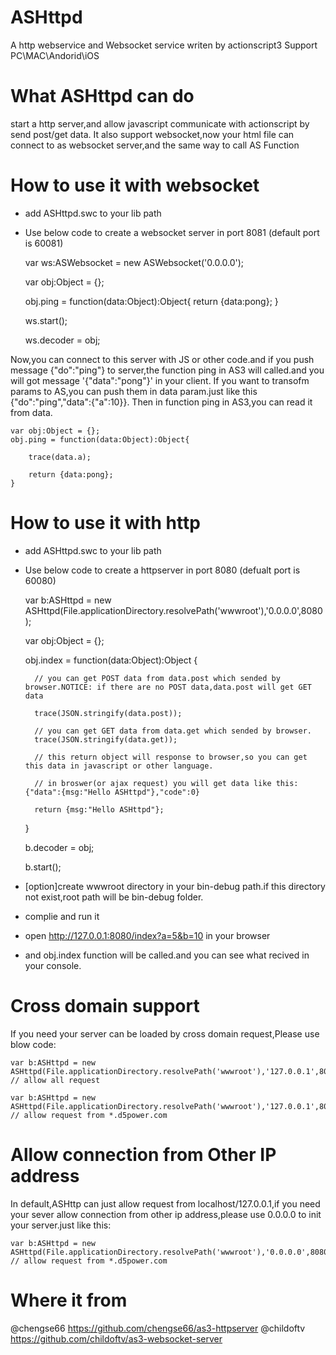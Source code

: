 # ASHttpd
A http webservice and Websocket service writen by actionscript3
Support PC\MAC\Andorid\iOS

# What ASHttpd can do
start a http server,and allow javascript communicate with actionscript by send post/get data.
It also support websocket,now your html file can connect to as websocket server,and the same way to call AS Function

# How to use it with websocket
- add ASHttpd.swc to your lib path
- Use below code to create a websocket server in port 8081 (default port is 60081)

    var ws:ASWebsocket = new ASWebsocket('0.0.0.0');
  
    var obj:Object = {};
  
    obj.ping = function(data:Object):Object{ return {data:pong}; }
  
    ws.start();
  
    ws.decoder = obj;
  

Now,you can connect to this server with JS or other code.and if you push message {"do":"ping"} to server,the function ping in AS3 will called.and you will got message '{"data":"pong"}' in your client.
If you want to transofm params to AS,you can push them in data param.just like this {"do":"ping","data":{"a":10}}. Then in function ping in AS3,you can read it from data.

    var obj:Object = {};
    obj.ping = function(data:Object):Object{
    
        trace(data.a);
        
        return {data:pong};
    }

    

# How to use it with http 
- add ASHttpd.swc to your lib path
- Use below code to create a httpserver in port 8080 (defualt port is 60080)
    

    var b:ASHttpd = new ASHttpd(File.applicationDirectory.resolvePath('wwwroot'),'0.0.0.0',8080);
    
    var obj:Object = {};
    
    obj.index = function(data:Object):Object
    {
    
        // you can get POST data from data.post which sended by browser.NOTICE: if there are no POST data,data.post will get GET data
        
        trace(JSON.stringify(data.post));
        
        // you can get GET data from data.get which sended by browser.
        trace(JSON.stringify(data.get));
        
        // this return object will response to browser,so you can get this data in javascript or other language.
        
        // in broswer(or ajax request) you will get data like this:{"data":{msg:"Hello ASHttpd"},"code":0}
        
        return {msg:"Hello ASHttpd"};
        
    }

    b.decoder = obj;
    
    b.start();


- [option]create wwwroot directory in your bin-debug path.if this directory not exist,root path will be bin-debug folder.
- complie and run it
- open http://127.0.0.1:8080/index?a=5&b=10 in your browser
- and obj.index function will be called.and you can see what recived in your console.

# Cross domain support
If you need your server can be loaded by cross domain request,Please use blow code:
    
    var b:ASHttpd = new ASHttpd(File.applicationDirectory.resolvePath('wwwroot'),'127.0.0.1',8080,'*'); // allow all request
    
    var b:ASHttpd = new ASHttpd(File.applicationDirectory.resolvePath('wwwroot'),'127.0.0.1',8080),'*.d5power.com'); // allow request from *.d5power.com
    
    
# Allow connection from Other IP address
In default,ASHttp can just allow request from localhost/127.0.0.1,if you need your sever allow connection from other ip address,please use 0.0.0.0 to init your server.just like this:
    
    var b:ASHttpd = new ASHttpd(File.applicationDirectory.resolvePath('wwwroot'),'0.0.0.0',8080),'*.d5power.com'); // allow request from *.d5power.com
    
# Where it from

@chengse66 https://github.com/chengse66/as3-httpserver
@childoftv https://github.com/childoftv/as3-websocket-server
